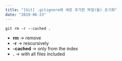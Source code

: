 ```yaml
---
title: "[Git] .gitignore에 새로 추가한 파일(들) 초기화"
date: "2019-06-23"
---
```


`git rm -r --cached .`

- **rm** -> remove
- **-r** -> rescursively
- **-cached** -> only from the index
- **.** -> with all files included